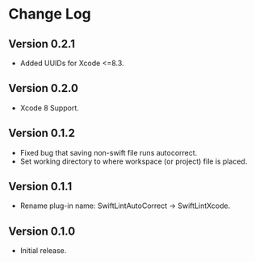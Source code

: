 Change Log
==========

Version 0.2.1
----------------------------

- Added UUIDs for Xcode <=8.3.


Version 0.2.0
----------------------------

- Xcode 8 Support.


Version 0.1.2
----------------------------

- Fixed bug that saving non-swift file runs autocorrect.
- Set working directory to where workspace (or project) file is placed.


Version 0.1.1
----------------------------

- Rename plug-in name: SwiftLintAutoCorrect -> SwiftLintXcode.


Version 0.1.0
----------------------------

- Initial release.
